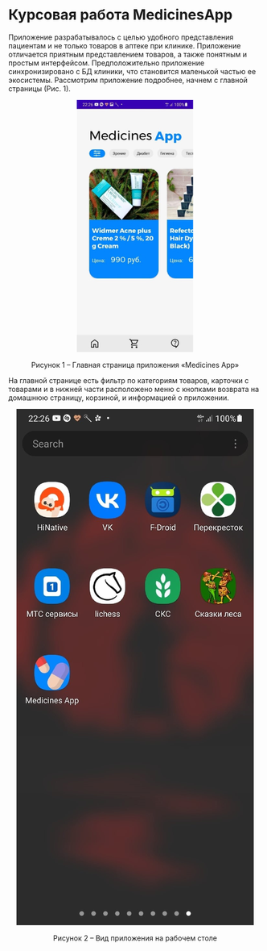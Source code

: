 # Курсовая работа MedicinesApp

Приложение разрабатывалось с целью удобного представления пациентам и не только товаров в аптеке при клинике. Приложение отличается приятным представлением товаров, а также понятным и простым интерфейсом. Предположительно приложение синхронизировано с БД клиники, что становится маленькой частью ее экосистемы.
Рассмотрим приложение подробнее, начнем с главной страницы (Рис. 1).

<p align="center"><img alt="home" src="https://github.com/Vlasdislav/MedicinesApp/blob/main/readme/home.jpg"></p>
<p align="center">Рисунок 1 – Главная страница приложения «Medicines App»</p>

На главной странице есть фильтр по категориям товаров, карточки с товарами и в нижней части расположено меню с кнопками возврата на домашнюю страницу, корзиной, и информацией о приложении.
<p align="center"><img alt="home" src="https://github.com/Vlasdislav/MedicinesApp/blob/main/readme/icon.jpg"></p>
<p align="center">Рисунок 2 – Вид приложения на рабочем столе</p>
